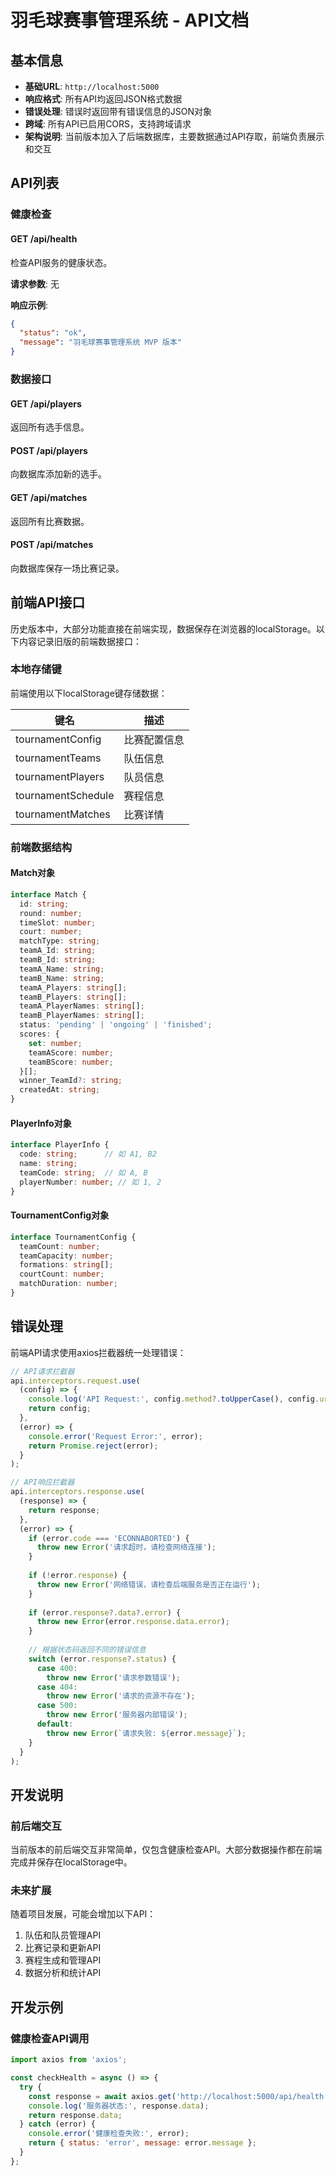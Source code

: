 # 羽毛球赛事管理系统 - API文档

## 基本信息

- **基础URL**: `http://localhost:5000`
- **响应格式**: 所有API均返回JSON格式数据
- **错误处理**: 错误时返回带有错误信息的JSON对象
- **跨域**: 所有API已启用CORS，支持跨域请求
- **架构说明**: 当前版本加入了后端数据库，主要数据通过API存取，前端负责展示和交互

## API列表

### 健康检查

#### GET /api/health

检查API服务的健康状态。

**请求参数**: 无

**响应示例**:
```json
{
  "status": "ok",
  "message": "羽毛球赛事管理系统 MVP 版本"
}
```

### 数据接口

#### GET /api/players

返回所有选手信息。

#### POST /api/players

向数据库添加新的选手。

#### GET /api/matches

返回所有比赛数据。

#### POST /api/matches

向数据库保存一场比赛记录。

## 前端API接口

历史版本中，大部分功能直接在前端实现，数据保存在浏览器的localStorage。以下内容记录旧版的前端数据接口：

### 本地存储键

前端使用以下localStorage键存储数据：

| 键名 | 描述 |
|------|------|
| tournamentConfig | 比赛配置信息 |
| tournamentTeams | 队伍信息 |
| tournamentPlayers | 队员信息 |
| tournamentSchedule | 赛程信息 |
| tournamentMatches | 比赛详情 |

### 前端数据结构

#### Match对象

```typescript
interface Match {
  id: string;
  round: number;
  timeSlot: number;
  court: number;
  matchType: string;
  teamA_Id: string;
  teamB_Id: string;
  teamA_Name: string;
  teamB_Name: string;
  teamA_Players: string[];
  teamB_Players: string[];
  teamA_PlayerNames: string[];
  teamB_PlayerNames: string[];
  status: 'pending' | 'ongoing' | 'finished';
  scores: {
    set: number;
    teamAScore: number;
    teamBScore: number;
  }[];
  winner_TeamId?: string;
  createdAt: string;
}
```

#### PlayerInfo对象

```typescript
interface PlayerInfo {
  code: string;      // 如 A1, B2
  name: string;
  teamCode: string;  // 如 A, B
  playerNumber: number; // 如 1, 2
}
```

#### TournamentConfig对象

```typescript
interface TournamentConfig {
  teamCount: number;
  teamCapacity: number;
  formations: string[];
  courtCount: number;
  matchDuration: number;
}
```

## 错误处理

前端API请求使用axios拦截器统一处理错误：

```javascript
// API请求拦截器
api.interceptors.request.use(
  (config) => {
    console.log('API Request:', config.method?.toUpperCase(), config.url, config.data);
    return config;
  },
  (error) => {
    console.error('Request Error:', error);
    return Promise.reject(error);
  }
);

// API响应拦截器
api.interceptors.response.use(
  (response) => {
    return response;
  },
  (error) => {
    if (error.code === 'ECONNABORTED') {
      throw new Error('请求超时，请检查网络连接');
    }
    
    if (!error.response) {
      throw new Error('网络错误，请检查后端服务是否正在运行');
    }
    
    if (error.response?.data?.error) {
      throw new Error(error.response.data.error);
    }
    
    // 根据状态码返回不同的错误信息
    switch (error.response?.status) {
      case 400:
        throw new Error('请求参数错误');
      case 404:
        throw new Error('请求的资源不存在');
      case 500:
        throw new Error('服务器内部错误');
      default:
        throw new Error(`请求失败: ${error.message}`);
    }
  }
);
```

## 开发说明

### 前后端交互

当前版本的前后端交互非常简单，仅包含健康检查API。大部分数据操作都在前端完成并保存在localStorage中。

### 未来扩展

随着项目发展，可能会增加以下API：

1. 队伍和队员管理API
2. 比赛记录和更新API
3. 赛程生成和管理API
4. 数据分析和统计API

## 开发示例

### 健康检查API调用

```javascript
import axios from 'axios';

const checkHealth = async () => {
  try {
    const response = await axios.get('http://localhost:5000/api/health');
    console.log('服务器状态:', response.data);
    return response.data;
  } catch (error) {
    console.error('健康检查失败:', error);
    return { status: 'error', message: error.message };
  }
};
``` 